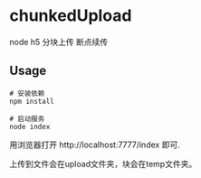 # chunkedUpload
node h5 分块上传 断点续传

## Usage
```shell
# 安装依赖
npm install

# 启动服务
node index

```

用浏览器打开 http://localhost:7777/index 即可.

上传到文件会在upload文件夹，块会在temp文件夹。
